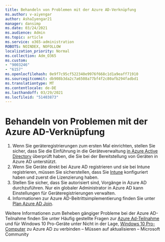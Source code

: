 ```yaml
---
title: Behandeln von Problemen mit der Azure AD-Verknüpfung
ms.author: v-aiyengar
author: AshaIyengar21
manager: dansimp
ms.date: 03/24/2021
ms.audience: Admin
ms.topic: article
ms.service: o365-administration
ROBOTS: NOINDEX, NOFOLLOW
localization_priority: Normal
ms.collection: Adm_O365
ms.custom:
- "9003246"
- "6157"
ms.openlocfilehash: 0e9f7c95cf522340e9976f668c1d1a9eaff71910
ms.sourcegitcommit: db908b3da2c7a6508a77bf4f2c80afb294fadbd1
ms.translationtype: MT
ms.contentlocale: de-DE
ms.lasthandoff: 03/29/2021
ms.locfileid: "51403873"
---
```

# <a name="troubleshoot-azure-ad-join-issues"></a>Behandeln von Problemen mit der Azure AD-Verknüpfung

1. Wenn Sie geräteregistrierungen zum ersten Mal einrichten, stellen Sie sicher, dass Sie die Einführung in die Geräteverwaltung [in Azure Active Directory](https://docs.microsoft.com/azure/active-directory/devices/overview) überprüft haben, die Sie bei der Bereitstellung von Geräten in Azure AD unterstützt. 
1. Wenn Sie Geräte direkt bei Azure AD registrieren und sie bei Intune registrieren, müssen Sie [](https://docs.microsoft.com/mem/intune/fundamentals/licenses-assign) sicherstellen, dass Sie [Intune](https://docs.microsoft.com/mem/intune/enrollment/device-enrollment) konfiguriert haben und zuerst die Lizenzierung haben.
1. Stellen Sie sicher, dass Sie autorisiert sind, Vorgänge in Azure AD durchzuführen. Nur ein globaler Administrator in Azure AD kann Einstellungen für Geräteregistrierungen verwalten.
1. Informationen zur Azure AD-Beitrittsimplementierung finden Sie unter [Plan Azure AD Join](https://docs.microsoft.com/azure/active-directory/devices/azureadjoin-plan).

Weitere Informationen zum Beheben gängiger Probleme bei der Azure AD-Teilnahme finden Sie unter Häufig gestellte Fragen zur [Azure Ad-Teilnahme](https://docs.microsoft.com/azure/active-directory/devices/faq#azure-ad-join-faq) und für Windows 10 Pro-Geräte unter Nicht in der Lage, [Windows 10 Pro-Computer](https://answers.microsoft.com/en-us/msoffice/forum/msoffice_install-mso_win10-mso_365hp/unable-to-join-windows-10-pro-machine-to-azure-ad/abb1ca7d-b317-45ec-a628-e1c10eae2900) zu Azure AD zu verbinden – Müssen auf aktualisieren – Microsoft Community
